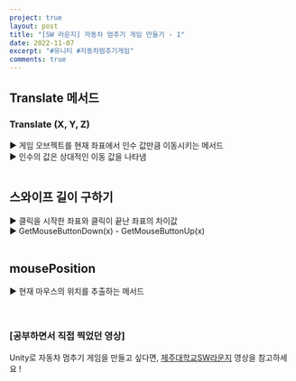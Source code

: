 ```yaml
---
project: true
layout: post
title: "[SW 라운지] 자동차 멈추기 게임 만들기 - 1"
date: 2022-11-07
excerpt: "#유니티 #자동차멈추기게임"
comments: true
---
```


## Translate 메서드 <br>
### Translate (X, Y, Z) <br>
▶️ 게임 오브젝트를 현재 좌표에서 인수 값만큼 이동시키는 메서드 <br>
▶️ 인수의 값은 상대적인 이동 값을 나타냄 <br>
<br>
## 스와이프 길이 구하기 <br>
▶️ 클릭을 시작한 좌표와 클릭이 끝난 좌표의 차이값 <br>
▶️ GetMouseButtonDown(x) - GetMouseButtonUp(x) <br>
<br>
## mousePosition <br>
▶️ 현재 마우스의 위치를 추출하는 메서드 <br>
<br>
<br>

### [공부하면서 직접 찍었던 영상]

Unity로 자동차 멈추기 게임을 만들고 싶다면, [제주대학교SW라운지](https://url.kr/nqhskg) 영상을 참고하세요 !

